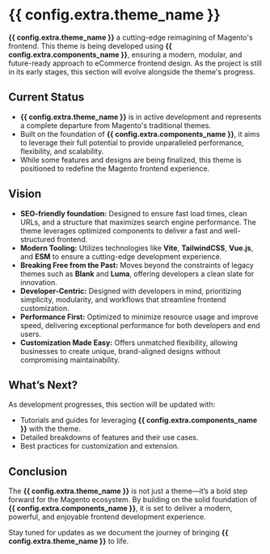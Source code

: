 # {{ config.extra.theme_name }}

**{{ config.extra.theme_name }}** a cutting-edge reimagining of Magento's frontend. This theme is being developed using **{{ config.extra.components_name }}**, ensuring a modern, modular, and future-ready approach to eCommerce frontend design. As the project is still in its early stages, this section will evolve alongside the theme's progress.

## Current Status
- **{{ config.extra.theme_name }}** is in active development and represents a complete departure from Magento's traditional themes.
- Built on the foundation of **{{ config.extra.components_name }}**, it aims to leverage their full potential to provide unparalleled performance, flexibility, and scalability.
- While some features and designs are being finalized, this theme is positioned to redefine the Magento frontend experience.

## Vision
- **SEO-friendly foundation:** Designed to ensure fast load times, clean URLs, and a structure that maximizes search engine performance. The theme leverages optimized components to deliver a fast and well-structured frontend.
- **Modern Tooling:** Utilizes technologies like **Vite**, **TailwindCSS**, **Vue.js**, and **ESM** to ensure a cutting-edge development experience.
- **Breaking Free from the Past:** Moves beyond the constraints of legacy themes such as **Blank** and **Luma**, offering developers a clean slate for innovation.
- **Developer-Centric:** Designed with developers in mind, prioritizing simplicity, modularity, and workflows that streamline frontend customization.
- **Performance First:** Optimized to minimize resource usage and improve speed, delivering exceptional performance for both developers and end users.
- **Customization Made Easy:** Offers unmatched flexibility, allowing businesses to create unique, brand-aligned designs without compromising maintainability.

## What’s Next?
As development progresses, this section will be updated with:

- Tutorials and guides for leveraging **{{ config.extra.components_name }}** with the theme.
- Detailed breakdowns of features and their use cases.
- Best practices for customization and extension.

## Conclusion
The **{{ config.extra.theme_name }}** is not just a theme—it’s a bold step forward for the Magento ecosystem. By building on the solid foundation of **{{ config.extra.components_name }}**, it is set to deliver a modern, powerful, and enjoyable frontend development experience.

Stay tuned for updates as we document the journey of bringing **{{ config.extra.theme_name }}** to life.
